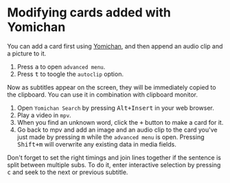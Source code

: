 # Modifying cards added with Yomichan

You can add a card first using
[Yomichan](https://tatsumoto.neocities.org/blog/setting-up-yomichan.html),
and then append an audio clip and a picture to it.

1) Press <kbd>a</kbd> to open `advanced menu`.
1) Press <kbd>t</kbd> to toogle the `autoclip` option.

Now as subtitles appear on the screen, they will be immediately copied to the clipboard.
You can use it in combination with clipboard monitor.

1) Open `Yomichan Search` by pressing <kbd>Alt+Insert</kbd> in your web browser.
1) Play a video in `mpv`.
1) When you find an unknown word, click the <kbd>+</kbd> button to make a card for it.
4) Go back to mpv and add an image and an audio clip
   to the card you've just made by pressing <kbd>m</kbd> while the `advanced menu` is open.
   Pressing <kbd>Shift+m</kbd> will overwrite any existing data in media fields.

Don't forget to set the right timings and join lines together
if the sentence is split between multiple subs.
To do it, enter interactive selection by pressing <kbd>c</kbd>
and seek to the next or previous subtitle.
